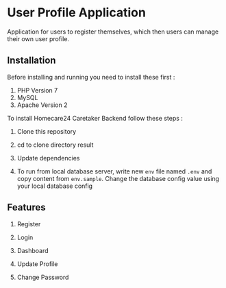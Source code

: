 # User Profile Application

Application for users to register themselves, which then users can manage their own user profile.

## Installation

Before installing and running you need to install these first :
1. PHP Version 7
2. MySQL
3. Apache Version 2

To install Homecare24 Caretaker Backend follow these steps :
1. Clone this repository

2. cd to clone directory result 

3. Update dependencies

4. To run from local database server, write new `env` file named `.env` and copy content from `env.sample`. Change the database config value using your local database config

## Features
1. Register

2. Login

3. Dashboard

4. Update Profile

5. Change Password
